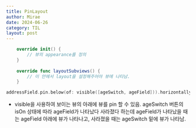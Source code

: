 ```yaml
---
title: PinLayout
author: Mirae
date: 2024-06-26
category: TIL
layout: post
---
```


```swift
    override init() {
        // 뷰의 appearance를 정의
    }
    
    override func layoutSubviews() {
        // 이 안에서 layout을 설정해주어야 뷰에 나타남.
    }
```

```swift
addressField.pin.below(of: visible([ageSwitch, ageField])).horizontally().height(height).marginTop(margin).marginHorizontal(20)
```
  
  - visible을 사용하여 보이는 뷰의 아래에 뷰를 pin 할 수 있음. ageSwitch 버튼의 isOn 상태에 따라 ageField가 나타났다 사라졌다 하는데 ageField가 나타났을 때는 ageField 아래에 뷰가 나타나고, 사라졌을 때는 ageSwitch 밑에 뷰가 나타남.
